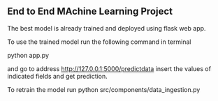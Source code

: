 ## End to End MAchine Learning Project

The best model is already trained and deployed using flask web app.

To use the trained model run the following command in terminal

python app.py

and go to address http://127.0.0.1:5000/predictdata insert the values of indicated fields and get prediction.

To retrain the model run 
python src/components/data_ingestion.py